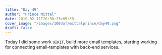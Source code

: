 ```yaml
---
title: "Day 49"
author: "Prince Mittal"
date: 2019-02-11T20:30:23+05:30
cover_image: "/images/100dof/mittalprince/day49.png"
draft: false
---
```


Today I did some work `UIKIT`, build more email templates, starting working for connecting email-templates with back-end services.